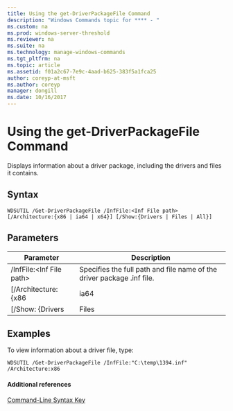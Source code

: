 ```yaml
---
title: Using the get-DriverPackageFile Command
description: "Windows Commands topic for **** - "
ms.custom: na
ms.prod: windows-server-threshold
ms.reviewer: na
ms.suite: na
ms.technology: manage-windows-commands
ms.tgt_pltfrm: na
ms.topic: article
ms.assetid: f01a2c67-7e9c-4aad-b625-383f5a1fca25
author: coreyp-at-msft
ms.author: coreyp
manager: dongill
ms.date: 10/16/2017
---
```


# Using the get-DriverPackageFile Command



Displays information about a driver package, including the drivers and files it contains.

## Syntax

```
WDSUTIL /Get-DriverPackageFile /InfFile:<Inf File path> [/Architecture:{x86 | ia64 | x64}] [/Show:{Drivers | Files | All}]
```

## Parameters

|Parameter|Description|
|---------|-----------|
|/InfFile:\<Inf File path>|Specifies the full path and file name of the driver package .inf file.|
|[/Architecture:{x86 | ia64 | x64}]|Specifies the architecture of the driver package.|
|[/Show: {Drivers | Files | All}]|Indicates the package information to display. If **/Show** is not specified, the default is to return only the driver package metadata. **Drivers** displays the list of drivers in the package. **Files** displays the list of files in the package. **All** displays drivers and files.|

## <a name="BKMK_examples"></a>Examples

To view information about a driver file, type:
```
WDSUTIL /Get-DriverPackageFile /InfFile:"C:\temp\1394.inf" /Architecture:x86
```

#### Additional references

[Command-Line Syntax Key](command-line-syntax-key.md)